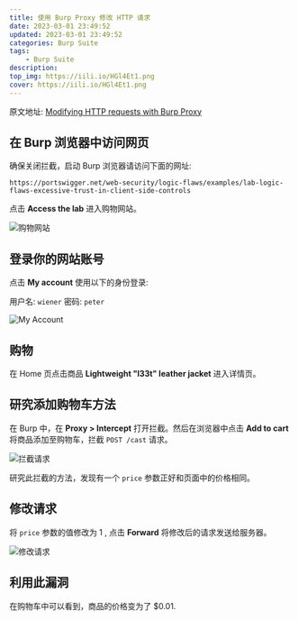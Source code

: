 ```yaml
---
title: 使用 Burp Proxy 修改 HTTP 请求
date: 2023-03-01 23:49:52
updated: 2023-03-01 23:49:52
categories: Burp Suite
tags:
    - Burp Suite
description:
top_img: https://iili.io/HGl4Et1.png
cover: https://iili.io/HGl4Et1.png
---
```


原文地址: [Modifying HTTP requests with Burp Proxy](https://portswigger.net/burp/documentation/desktop/getting-started/modifying-http-requests)

## 在 Burp 浏览器中访问网页

确保关闭拦截，启动 Burp 浏览器请访问下面的网址:

```http
https://portswigger.net/web-security/logic-flaws/examples/lab-logic-flaws-excessive-trust-in-client-side-controls
```

点击 **Access the lab** 进入购物网站。

![购物网站](https://iili.io/HVRuqkG.png)

## 登录你的网站账号

点击 **My account** 使用以下的身份登录:

用户名: `wiener`
密码: `peter`

![My Account](https://iili.io/HVRRRbj.png)

## 购物

在 Home 页点击商品 **Lightweight "l33t" leather jacket** 进入详情页。

## 研究添加购物车方法

在 Burp 中，在 **Proxy > Intercept** 打开拦截。然后在浏览器中点击 **Add to cart** 将商品添加至购物车，拦截 `POST /cast` 请求。

![拦截请求](https://iili.io/HVRYkrB.png)

研究此拦截的方法，发现有一个 `price` 参数正好和页面中的价格相同。

## 修改请求

将 `price` 参数的值修改为 1 , 点击 **Forward** 将修改后的请求发送给服务器。

![修改请求](https://iili.io/HVRcXix.png)

## 利用此漏洞

在购物车中可以看到，商品的价格变为了 $0.01.
